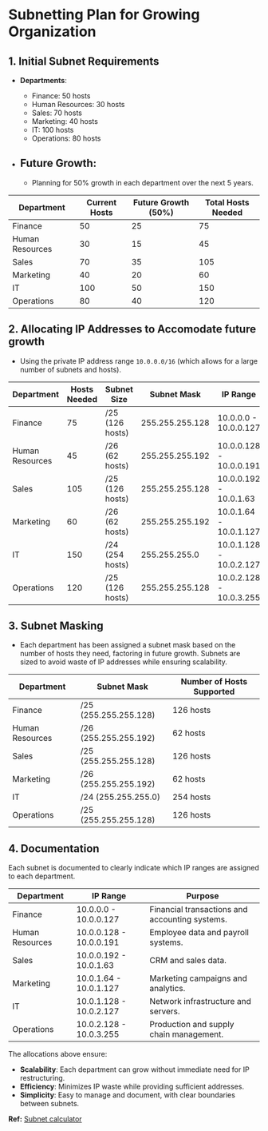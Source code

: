 # Subnetting Plan for Growing Organization

## **1. Initial Subnet Requirements**
- **Departments**:  
  - Finance: 50 hosts
  - Human Resources: 30 hosts
  - Sales: 70 hosts
  - Marketing: 40 hosts
  - IT: 100 hosts
  - Operations: 80 hosts
  
- ## **Future Growth**:  
  - Planning for 50% growth in each department over the next 5 years.

| **Department**        | **Current Hosts** | **Future Growth (50%)** | **Total Hosts Needed** |
|-----------------------|-------------------|-------------------------|------------------------|
| Finance               | 50                | 25                      | 75                     |
| Human Resources       | 30                | 15                      | 45                     |
| Sales                 | 70                | 35                      | 105                    |
| Marketing             | 40                | 20                      | 60                     |
| IT                    | 100               | 50                      | 150                    |
| Operations            | 80                | 40                      | 120                    |

## **2. Allocating IP Addresses to Accomodate future growth**
- Using the private IP address range `10.0.0.0/16` (which allows for a large number of subnets and hosts).
  
| **Department**        | **Hosts Needed** | **Subnet Size**  | **Subnet Mask**       | **IP Range**                  |
|-----------------------|------------------|------------------|-----------------------|-------------------------------|
| Finance               | 75               | /25 (126 hosts)  | 255.255.255.128        | 10.0.0.0 - 10.0.0.127          |
| Human Resources       | 45               | /26 (62 hosts)   | 255.255.255.192        | 10.0.0.128 - 10.0.0.191        |
| Sales                 | 105              | /25 (126 hosts)  | 255.255.255.128        | 10.0.0.192 - 10.0.1.63         |
| Marketing             | 60               | /26 (62 hosts)   | 255.255.255.192        | 10.0.1.64 - 10.0.1.127         |
| IT                    | 150              | /24 (254 hosts)  | 255.255.255.0          | 10.0.1.128 - 10.0.2.127        |
| Operations            | 120              | /25 (126 hosts)  | 255.255.255.128        | 10.0.2.128 - 10.0.3.255        |

## **3. Subnet Masking**
- Each department has been assigned a subnet mask based on the number of hosts they need, factoring in future growth. Subnets are sized to avoid waste of IP addresses while ensuring scalability.

| **Department**        | **Subnet Mask**       | **Number of Hosts Supported** |
|-----------------------|-----------------------|-------------------------------|
| Finance               | /25 (255.255.255.128) | 126 hosts                     |
| Human Resources       | /26 (255.255.255.192) | 62 hosts                      |
| Sales                 | /25 (255.255.255.128) | 126 hosts                     |
| Marketing             | /26 (255.255.255.192) | 62 hosts                      |
| IT                    | /24 (255.255.255.0)   | 254 hosts                     |
| Operations            | /25 (255.255.255.128) | 126 hosts                     |

## **4. Documentation**
Each subnet is documented to clearly indicate which IP ranges are assigned to each department.

| **Department**        | **IP Range**                | **Purpose**                                      |
|-----------------------|-----------------------------|--------------------------------------------------|
| Finance               | 10.0.0.0 - 10.0.0.127       | Financial transactions and accounting systems.   |
| Human Resources       | 10.0.0.128 - 10.0.0.191     | Employee data and payroll systems.               |
| Sales                 | 10.0.0.192 - 10.0.1.63      | CRM and sales data.                              |
| Marketing             | 10.0.1.64 - 10.0.1.127      | Marketing campaigns and analytics.               |
| IT                    | 10.0.1.128 - 10.0.2.127     | Network infrastructure and servers.              |
| Operations            | 10.0.2.128 - 10.0.3.255     | Production and supply chain management.          |



The allocations above ensure:

- **Scalability**: Each department can grow without immediate need for IP restructuring.
- **Efficiency**: Minimizes IP waste while providing sufficient addresses.
- **Simplicity**: Easy to manage and document, with clear boundaries between subnets.


**Ref:** [Subnet calculator](https://www.site24x7.com/tools/ipv4-subnetcalculator.html) 